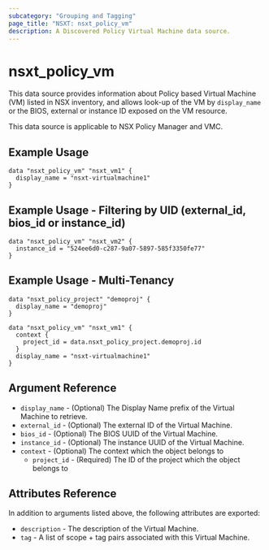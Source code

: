 ```yaml
---
subcategory: "Grouping and Tagging"
page_title: "NSXT: nsxt_policy_vm"
description: A Discovered Policy Virtual Machine data source.
---
```


# nsxt_policy_vm

This data source provides information about Policy based Virtual Machine (VM) listed in NSX inventory, and allows look-up of the VM by `display_name` or the BIOS, external or instance ID exposed on the VM resource.

This data source is applicable to NSX Policy Manager and VMC.

## Example Usage

```hcl
data "nsxt_policy_vm" "nsxt_vm1" {
  display_name = "nsxt-virtualmachine1"
}
```

## Example Usage - Filtering by UID (external_id, bios_id or instance_id)

```hcl
data "nsxt_policy_vm" "nsxt_vm2" {
  instance_id = "524ee6d0-c287-9a07-5897-585f3350fe77"
}
```

## Example Usage - Multi-Tenancy

```hcl
data "nsxt_policy_project" "demoproj" {
  display_name = "demoproj"
}

data "nsxt_policy_vm" "nsxt_vm1" {
  context {
    project_id = data.nsxt_policy_project.demoproj.id
  }
  display_name = "nsxt-virtualmachine1"
}
```

## Argument Reference

* `display_name` - (Optional) The Display Name prefix of the Virtual Machine to retrieve.
* `external_id` - (Optional) The external ID of the Virtual Machine.
* `bios_id` - (Optional) The BIOS UUID of the Virtual Machine.
* `instance_id` - (Optional) The instance UUID of the Virtual Machine.
* `context` - (Optional) The context which the object belongs to
    * `project_id` - (Required) The ID of the project which the object belongs to

## Attributes Reference

In addition to arguments listed above, the following attributes are exported:

* `description` - The description of the Virtual Machine.
* `tag` - A list of scope + tag pairs associated with this Virtual Machine.
